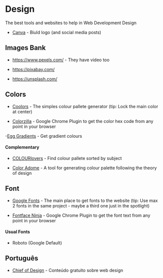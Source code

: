 # Design

The best tools and websites to help in Web Development Design

- [Canva](https://www.canva.com/) - Biuld logo (and social media posts)

## Images Bank

- <https://www.pexels.com/> - They have video too

- <https://pixabay.com/>

- <https://unsplash.com/>

## Colors

- [Coolors](https://coolors.co/) - The simples colour pallete generator (tip: Lock the main color at center)

- [Colorzilla](https://www.colorzilla.com/chrome/) - Google Chrome Plugin to get the color hex code from any point in your browser

-[Egg Gradients](https://www.eggradients.com/) - Get gradient colours

#### Complementary

- [COLOURlovers](https://www.colourlovers.com/) - Find colour pallete sorted by subject

- [Color Adome](https://color.adobe.com/) - A tool for generating colour palette following the theory of design

## Font

- [Google Fonts](https://fonts.google.com/) - The main place to get fonts to the website (tip: Use max 2 fonts in the same project - maybe a third one just in the spotlight)

- [Fontface Ninja](https://www.fonts.ninja/) - Google Chrome Plugin to get the font text from any point in your browser

#### Usual Fonts

- Roboto (Google Default)

## Português

- [Chief of Design](https://www.chiefofdesign.com.br/materiais-educativos/) - Conteúdo gratuito sobre web design
